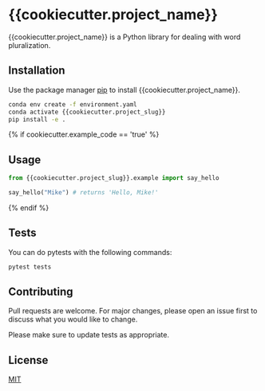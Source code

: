 # {{cookiecutter.project_name}}

{{cookiecutter.project_name}} is a Python library for dealing with word pluralization.

## Installation

Use the package manager [pip](https://pip.pypa.io/en/stable/) to install {{cookiecutter.project_name}}.

```bash
conda env create -f environment.yaml
conda activate {{cookiecutter.project_slug}}
pip install -e .
```


{% if cookiecutter.example_code == 'true' %}
## Usage

```python
from {{cookiecutter.project_slug}}.example import say_hello

say_hello("Mike") # returns 'Hello, Mike!'
```
{% endif %}
## Tests
You can do pytests with the following commands:
```python
pytest tests
```


## Contributing
Pull requests are welcome. For major changes, please open an issue first to discuss what you would like to change.

Please make sure to update tests as appropriate.

## License
[MIT](https://choosealicense.com/licenses/mit/)